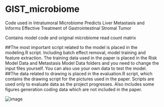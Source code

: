 # GIST_microbiome
Code used in Intratumoral Microbiome Predicts Liver Metastasis and Informs Effective Treatment of Gastrointestinal Stromal Tumor
 
 Contains model code and original microbiome read count matrix

 ##The most important script related to the model is placed in the modeling.R script. 
 Including batch effect removal, model training and feature extraction. 
 The training data used in the paper is placed in the Risk Model Data and Metastasis Model Data folders and you need to change the input files yourself. 
 You can also use your own data to test the model.
 ##The data related to drawing is placed in the evaluation.R script, which contains the drawing script for the pictures used in the paper. 
 Scripts are used only to evaluate data as the project progresses. Also includes some figures generation coding data which are not included in the paper.


![image](https://github.com/YanzeLIPub/GIST_microbiome/assets/143196047/7a038cee-f6cc-4b5f-836e-1903ef0ce4fc)
